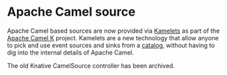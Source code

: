 # Apache Camel source

Apache Camel based sources are now provided via [Kamelets](https://camel.apache.org/camel-kamelets/latest/) as part of the [Apache Camel K](https://camel.apache.org/camel-k/latest/installation/installation.html) project. Kamelets are a new technology that allow anyone to pick and use event sources and sinks from a [catalog](https://camel.apache.org/camel-kamelets/latest/), without having to dig into the internal details of Apache Camel.

The old Knative CamelSource controller has been archived.
